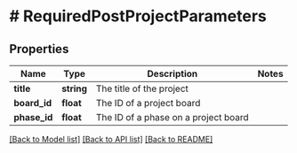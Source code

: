 # # RequiredPostProjectParameters

## Properties

Name | Type | Description | Notes
------------ | ------------- | ------------- | -------------
**title** | **string** | The title of the project |
**board_id** | **float** | The ID of a project board |
**phase_id** | **float** | The ID of a phase on a project board |

[[Back to Model list]](../../README.md#models) [[Back to API list]](../../README.md#endpoints) [[Back to README]](../../README.md)
